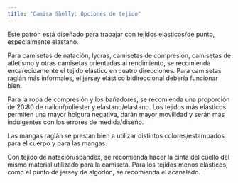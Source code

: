 ```yaml
---
title: "Camisa Shelly: Opciones de tejido"
---
```


Este patrón está diseñado para trabajar con tejidos elásticos/de punto, especialmente elastano.

Para camisetas de natación, lycras, camisetas de compresión, camisetas de atletismo y otras camisetas orientadas al rendimiento, se recomienda encarecidamente el tejido elástico en cuatro direcciones. Para camisetas raglán más informales, el jersey elástico bidireccional debería funcionar bien.

Para la ropa de compresión y los bañadores, se recomienda una proporción de 20:80 de nailon/poliéster y elastano/elastano. Los tejidos más elásticos permiten una mayor holgura negativa, darán mayor movilidad y serán más indulgentes con los errores de medida/diseño.

Las mangas raglán se prestan bien a utilizar distintos colores/estampados para el cuerpo y para las mangas.

Con tejido de natación/spandex, se recomienda hacer la cinta del cuello del mismo material utilizado para la camiseta. Para los tejidos menos elásticos, como el punto de jersey de algodón, se recomienda el acanalado.
